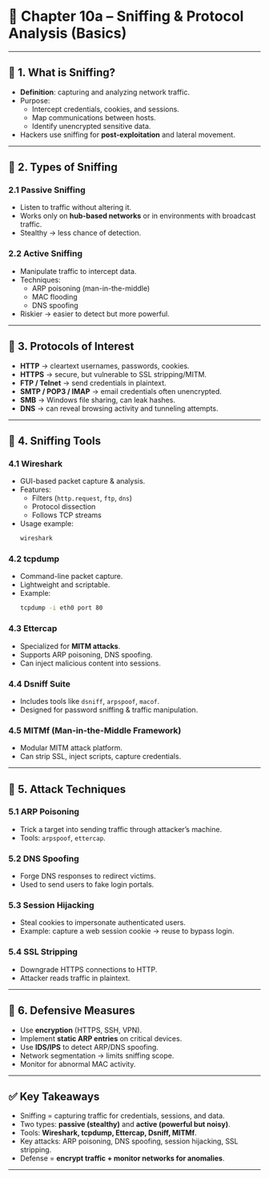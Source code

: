# 📘 Chapter 10a – Sniffing & Protocol Analysis (Basics)

---

## 🔹 1. What is Sniffing?  
- **Definition**: capturing and analyzing network traffic.  
- Purpose:  
  - Intercept credentials, cookies, and sessions.  
  - Map communications between hosts.  
  - Identify unencrypted sensitive data.  
- Hackers use sniffing for **post-exploitation** and lateral movement.  

---

## 🔹 2. Types of Sniffing  

### 2.1 Passive Sniffing  
- Listen to traffic without altering it.  
- Works only on **hub-based networks** or in environments with broadcast traffic.  
- Stealthy → less chance of detection.  

### 2.2 Active Sniffing  
- Manipulate traffic to intercept data.  
- Techniques:  
  - ARP poisoning (man-in-the-middle)  
  - MAC flooding  
  - DNS spoofing  
- Riskier → easier to detect but more powerful.  

---

## 🔹 3. Protocols of Interest  

- **HTTP** → cleartext usernames, passwords, cookies.  
- **HTTPS** → secure, but vulnerable to SSL stripping/MITM.  
- **FTP / Telnet** → send credentials in plaintext.  
- **SMTP / POP3 / IMAP** → email credentials often unencrypted.  
- **SMB** → Windows file sharing, can leak hashes.  
- **DNS** → can reveal browsing activity and tunneling attempts.  

---

## 🔹 4. Sniffing Tools  

### 4.1 Wireshark  
- GUI-based packet capture & analysis.  
- Features:  
  - Filters (`http.request`, `ftp`, `dns`)  
  - Protocol dissection  
  - Follows TCP streams  
- Usage example:  
  ```bash
  wireshark
  ```

### 4.2 tcpdump  
- Command-line packet capture.  
- Lightweight and scriptable.  
- Example:  
  ```bash
  tcpdump -i eth0 port 80
  ```

### 4.3 Ettercap  
- Specialized for **MITM attacks**.  
- Supports ARP poisoning, DNS spoofing.  
- Can inject malicious content into sessions.  

### 4.4 Dsniff Suite  
- Includes tools like `dsniff`, `arpspoof`, `macof`.  
- Designed for password sniffing & traffic manipulation.  

### 4.5 MITMf (Man-in-the-Middle Framework)  
- Modular MITM attack platform.  
- Can strip SSL, inject scripts, capture credentials.  

---

## 🔹 5. Attack Techniques  

### 5.1 ARP Poisoning  
- Trick a target into sending traffic through attacker’s machine.  
- Tools: `arpspoof`, `ettercap`.  

### 5.2 DNS Spoofing  
- Forge DNS responses to redirect victims.  
- Used to send users to fake login portals.  

### 5.3 Session Hijacking  
- Steal cookies to impersonate authenticated users.  
- Example: capture a web session cookie → reuse to bypass login.  

### 5.4 SSL Stripping  
- Downgrade HTTPS connections to HTTP.  
- Attacker reads traffic in plaintext.  

---

## 🔹 6. Defensive Measures  
- Use **encryption** (HTTPS, SSH, VPN).  
- Implement **static ARP entries** on critical devices.  
- Use **IDS/IPS** to detect ARP/DNS spoofing.  
- Network segmentation → limits sniffing scope.  
- Monitor for abnormal MAC activity.  

---

## ✅ Key Takeaways  
- Sniffing = capturing traffic for credentials, sessions, and data.  
- Two types: **passive (stealthy)** and **active (powerful but noisy)**.  
- Tools: **Wireshark, tcpdump, Ettercap, Dsniff, MITMf**.  
- Key attacks: ARP poisoning, DNS spoofing, session hijacking, SSL stripping.  
- Defense = **encrypt traffic + monitor networks for anomalies**.  

---

